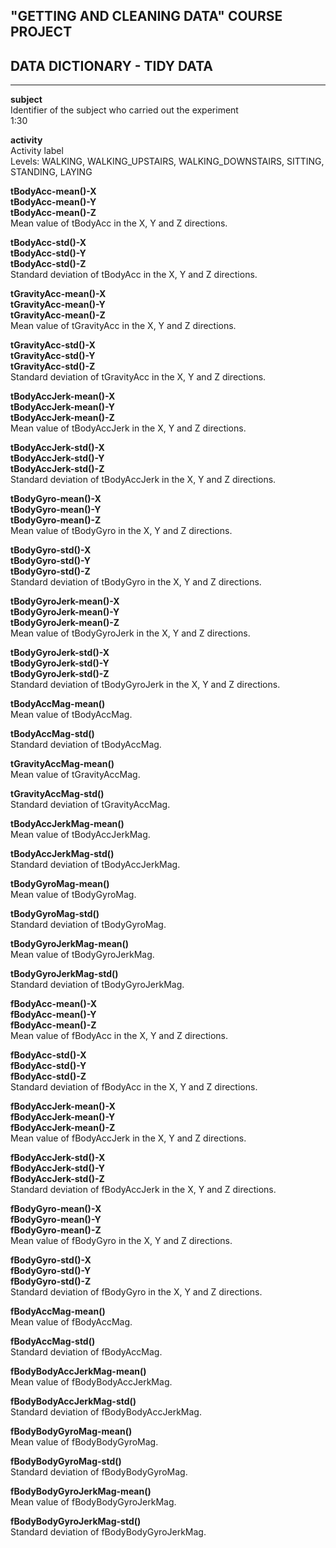 "GETTING AND CLEANING DATA" COURSE PROJECT  
---

DATA DICTIONARY - TIDY DATA  
---
---
  
**subject**  
Identifier of the subject who carried out the experiment  
1:30  
  
**activity**  
Activity label  
Levels: WALKING, WALKING_UPSTAIRS, WALKING_DOWNSTAIRS, SITTING, STANDING, LAYING  
  
**tBodyAcc-mean()-X**  
**tBodyAcc-mean()-Y**  
**tBodyAcc-mean()-Z**  
Mean value of tBodyAcc in the X, Y and Z directions.  
  
**tBodyAcc-std()-X**  
**tBodyAcc-std()-Y**  
**tBodyAcc-std()-Z**  
Standard deviation of tBodyAcc in the X, Y and Z directions.  
  
**tGravityAcc-mean()-X**  
**tGravityAcc-mean()-Y**  
**tGravityAcc-mean()-Z**  
Mean value of tGravityAcc in the X, Y and Z directions.  
  
**tGravityAcc-std()-X**  
**tGravityAcc-std()-Y**  
**tGravityAcc-std()-Z**  
Standard deviation of tGravityAcc in the X, Y and Z directions.  
  
**tBodyAccJerk-mean()-X**  
**tBodyAccJerk-mean()-Y**  
**tBodyAccJerk-mean()-Z**  
Mean value of tBodyAccJerk in the X, Y and Z directions.  
  
**tBodyAccJerk-std()-X**  
**tBodyAccJerk-std()-Y**  
**tBodyAccJerk-std()-Z**  
Standard deviation of tBodyAccJerk in the X, Y and Z directions.  
  
**tBodyGyro-mean()-X**  
**tBodyGyro-mean()-Y**  
**tBodyGyro-mean()-Z**  
Mean value of tBodyGyro in the X, Y and Z directions.  
  
**tBodyGyro-std()-X**  
**tBodyGyro-std()-Y**  
**tBodyGyro-std()-Z**  
Standard deviation of tBodyGyro in the X, Y and Z directions.  
  
**tBodyGyroJerk-mean()-X**  
**tBodyGyroJerk-mean()-Y**  
**tBodyGyroJerk-mean()-Z**  
Mean value of tBodyGyroJerk in the X, Y and Z directions.  
  
**tBodyGyroJerk-std()-X**  
**tBodyGyroJerk-std()-Y**  
**tBodyGyroJerk-std()-Z**  
Standard deviation of tBodyGyroJerk in the X, Y and Z directions.  
  
**tBodyAccMag-mean()**  
Mean value of tBodyAccMag.  
  
**tBodyAccMag-std()**  
Standard deviation of tBodyAccMag.  
  
**tGravityAccMag-mean()**  
Mean value of tGravityAccMag.  
  
**tGravityAccMag-std()**  
Standard deviation of tGravityAccMag.  
  
**tBodyAccJerkMag-mean()**  
Mean value of tBodyAccJerkMag.  
  
**tBodyAccJerkMag-std()**  
Standard deviation of tBodyAccJerkMag.  
  
**tBodyGyroMag-mean()**  
Mean value of tBodyGyroMag.  
  
**tBodyGyroMag-std()**  
Standard deviation of tBodyGyroMag.  
  
**tBodyGyroJerkMag-mean()**  
Mean value of tBodyGyroJerkMag.  
  
**tBodyGyroJerkMag-std()**  
Standard deviation of tBodyGyroJerkMag.  
  
**fBodyAcc-mean()-X**  
**fBodyAcc-mean()-Y**  
**fBodyAcc-mean()-Z**  
Mean value of fBodyAcc in the X, Y and Z directions.  
  
**fBodyAcc-std()-X**  
**fBodyAcc-std()-Y**  
**fBodyAcc-std()-Z**  
Standard deviation of fBodyAcc in the X, Y and Z directions.  
  
**fBodyAccJerk-mean()-X**  
**fBodyAccJerk-mean()-Y**  
**fBodyAccJerk-mean()-Z**  
Mean value of fBodyAccJerk in the X, Y and Z directions.  
  
**fBodyAccJerk-std()-X**  
**fBodyAccJerk-std()-Y**  
**fBodyAccJerk-std()-Z**  
Standard deviation of fBodyAccJerk in the X, Y and Z directions.  
  
**fBodyGyro-mean()-X**  
**fBodyGyro-mean()-Y**  
**fBodyGyro-mean()-Z**  
Mean value of fBodyGyro in the X, Y and Z directions.  
  
**fBodyGyro-std()-X**  
**fBodyGyro-std()-Y**  
**fBodyGyro-std()-Z**  
Standard deviation of fBodyGyro in the X, Y and Z directions.  
  
**fBodyAccMag-mean()**  
Mean value of fBodyAccMag.  
  
**fBodyAccMag-std()**  
Standard deviation of fBodyAccMag.  
  
**fBodyBodyAccJerkMag-mean()**  
Mean value of fBodyBodyAccJerkMag.  
  
**fBodyBodyAccJerkMag-std()**  
Standard deviation of fBodyBodyAccJerkMag.  
  
**fBodyBodyGyroMag-mean()**  
Mean value of fBodyBodyGyroMag.  
  
**fBodyBodyGyroMag-std()**  
Standard deviation of fBodyBodyGyroMag.  
  
**fBodyBodyGyroJerkMag-mean()**  
Mean value of fBodyBodyGyroJerkMag.  
  
**fBodyBodyGyroJerkMag-std()**  
Standard deviation of fBodyBodyGyroJerkMag.  
